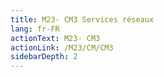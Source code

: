 ```yaml
---
title: M23- CM3 Services réseaux
lang: fr-FR
actionText: M23- CM3 
actionLink: /M23/CM/CM3
sidebarDepth: 2	
---
```

